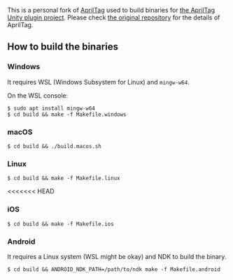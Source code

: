 This is a personal fork of [AprilTag] used to build binaries for [the AprilTag Unity plugin project].
Please check [the original repository][AprilTag] for the details of AprilTag.

[AprilTag]: https://github.com/AprilRobotics/apriltag
[the AprilTag Unity plugin project]: https://github.com/keijiro/jp.keijiro.apriltag

How to build the binaries
-------------------------

### Windows

It requires WSL (Windows Subsystem for Linux) and `mingw-w64`.

On the WSL console:

```
$ sudo apt install mingw-w64
$ cd build && make -f Makefile.windows
```

### macOS

```
$ cd build && ./build.macos.sh
```

### Linux

```
$ cd build && make -f Makefile.linux
```

<<<<<<< HEAD
### iOS

```
$ cd build && make -f Makefile.ios
```

### Android

It requires a Linux system (WSL might be okay) and NDK to build the binary.

```
$ cd build && ANDROID_NDK_PATH=/path/to/ndk make -f Makefile.android
```
